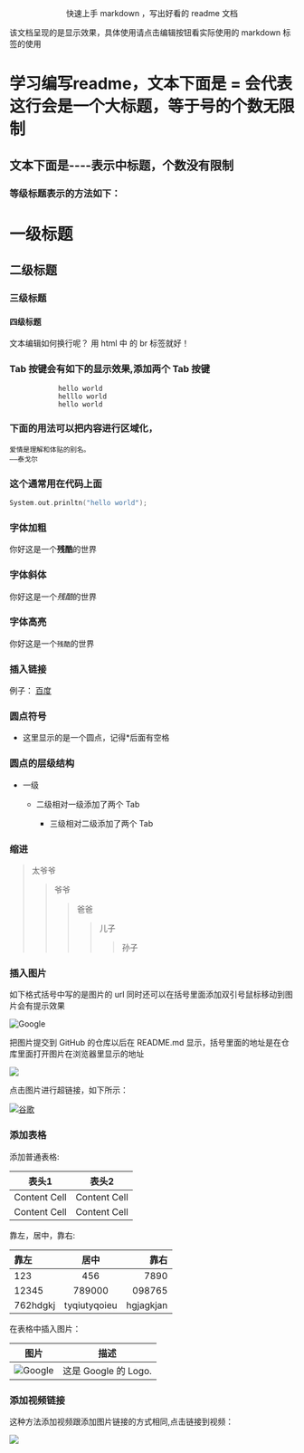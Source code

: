 <p align ="center">快速上手 markdown ，写出好看的 readme 文档</p>


该文档呈现的是显示效果，具体使用请点击编辑按钮看实际使用的 markdown 标签的使用



学习编写readme，文本下面是 = 会代表这行会是一个大标题，等于号的个数无限制
==


文本下面是----表示中标题，个数没有限制
-----



### 等级标题表示的方法如下：

#  一级标题
##  二级标题
###  三级标题
####  四级标题


文本编辑如何换行呢？ 用 html 中 的 br 标签就好！</br>


### Tab 按键会有如下的显示效果,添加两个 Tab 按键


                hello world
                helllo world
                hello world
      
      
      
### 下面的用法可以把内容进行区域化，
```
爱情是理解和体贴的别名。
——泰戈尔
```


### 这个通常用在代码上面 
```cpp
System.out.prinltn("hello world");
```


### 字体加粗
你好这是一个**残酷**的世界



### 字体斜体
你好这是一个*残酷*的世界



### 字体高亮
你好这是一个`残酷`的世界



### 插入链接

例子： [百度](www.baidu.com "百度链接")  




### 圆点符号

* 这里显示的是一个圆点，记得*后面有空格




### 圆点的层级结构

* 一级

    *  二级相对一级添加了两个 Tab

        * 三级相对二级添加了两个 Tab
  


 
 ### 缩进
 
 >太爷爷
 >>爷爷
 >>>爸爸
 >>>>儿子
 >>>>>孙子
 
 
 
 
 ### 插入图片
 
 
 如下格式括号中写的是图片的 url 同时还可以在括号里面添加双引号鼠标移动到图片会有提示效果
 
 ![Google](https://www.google.com/images/branding/googlelogo/1x/googlelogo_color_272x92dp.png "谷歌 logo")
 
 把图片提交到 GitHub 的仓库以后在 README.md 显示，括号里面的地址是在仓库里面打开图片在浏览器里显示的地址
 
 ![](https://github.com/kickcodeman/Readme/blob/master/pics/92776.jpg)
  
 点击图片进行超链接，如下所示：
 
 [![谷歌](https://www.google.com/images/branding/googlelogo/1x/googlelogo_color_272x92dp.png "点击进入谷歌")](https://www.google.com)
 
 
 
 
 ### 添加表格
 
 添加普通表格:</br>
 
| 表头1  | 表头2|
| ------------- | --------------|
| Content Cell  | Content Cell  |
| Content Cell  | Content Cell  |
 
 
 
 靠左，居中，靠右:</br>
 
 | 靠左| 居中 | 靠右 |
 | :--- | :---: | ---: |
 | 123 | 456 | 7890 |
 | 12345 | 789000 | 098765|
 | 762hdgkj | tyqiutyqoieu | hgjagkjan |
 
 
 
在表格中插入图片：</br>

| 图片 | 描述|
| ---- | -----|
|![Google](https://www.google.com/images/branding/googlelogo/1x/googlelogo_color_272x92dp.png) | 这是 Google 的 Logo. |





### 添加视频链接

这种方法添加视频跟添加图片链接的方式相同,点击链接到视频：</br>

[![](https://github.com/kickcodeman/Readme/blob/master/pics/92776.jpg)](https://youtu.be/ow-b6W6qYF8 "点击会进行视频链接")


